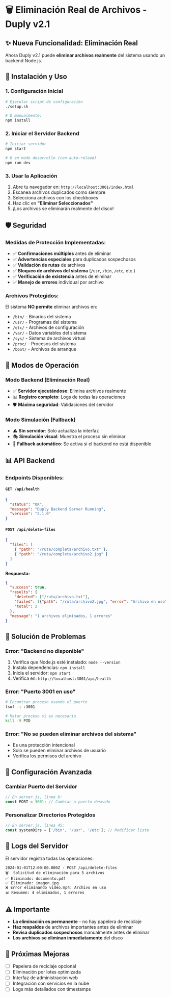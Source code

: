 # 🗑️ Eliminación Real de Archivos - Duply v2.1

## ✨ Nueva Funcionalidad: Eliminación Real

Ahora Duply v2.1 puede **eliminar archivos realmente** del sistema usando un backend Node.js.

## 🚀 Instalación y Uso

### 1. Configuración Inicial

```bash
# Ejecutar script de configuración
./setup.sh

# O manualmente:
npm install
```

### 2. Iniciar el Servidor Backend

```bash
# Iniciar servidor
npm start

# O en modo desarrollo (con auto-reload)
npm run dev
```

### 3. Usar la Aplicación

1. Abre tu navegador en: `http://localhost:3001/index.html`
2. Escanea archivos duplicados como siempre
3. Selecciona archivos con los checkboxes
4. Haz clic en **"Eliminar Seleccionados"** 
5. ¡Los archivos se eliminarán realmente del disco!

## 🛡️ Seguridad

### Medidas de Protección Implementadas:

- ✅ **Confirmaciones múltiples** antes de eliminar
- ✅ **Advertencias especiales** para duplicados sospechosos  
- ✅ **Validación de rutas** de archivos
- ✅ **Bloqueo de archivos del sistema** (`/usr`, `/bin`, `/etc`, etc.)
- ✅ **Verificación de existencia** antes de eliminar
- ✅ **Manejo de errores** individual por archivo

### Archivos Protegidos:

El sistema **NO permite** eliminar archivos en:
- `/bin/` - Binarios del sistema
- `/usr/` - Programas del sistema  
- `/etc/` - Archivos de configuración
- `/var/` - Datos variables del sistema
- `/sys/` - Sistema de archivos virtual
- `/proc/` - Procesos del sistema
- `/boot/` - Archivos de arranque

## 🔄 Modos de Operación

### Modo Backend (Eliminación Real)
- ✅ **Servidor ejecutándose**: Elimina archivos realmente
- 📊 **Registro completo**: Logs de todas las operaciones
- 🛡️ **Máxima seguridad**: Validaciones del servidor

### Modo Simulación (Fallback)  
- ⚠️ **Sin servidor**: Solo actualiza la interfaz
- 🎭 **Simulación visual**: Muestra el proceso sin eliminar
- 🔄 **Fallback automático**: Se activa si el backend no está disponible

## 📊 API Backend

### Endpoints Disponibles:

#### `GET /api/health`
```json
{
  "status": "OK", 
  "message": "Duply Backend Server Running",
  "version": "2.1.0"
}
```

#### `POST /api/delete-files`
```json
{
  "files": [
    { "path": "/ruta/completa/archivo.txt" },
    { "path": "/ruta/completa/archivo2.jpg" }
  ]
}
```

**Respuesta:**
```json
{
  "success": true,
  "results": {
    "deleted": ["/ruta/archivo.txt"],
    "failed": [{"path": "/ruta/archivo2.jpg", "error": "Archivo en uso"}],
    "total": 2
  },
  "message": "1 archivos eliminados, 1 errores"
}
```

## 🐛 Solución de Problemas

### Error: "Backend no disponible"
1. Verifica que Node.js esté instalado: `node --version`
2. Instala dependencias: `npm install`  
3. Inicia el servidor: `npm start`
4. Verifica en: `http://localhost:3001/api/health`

### Error: "Puerto 3001 en uso"
```bash
# Encontrar proceso usando el puerto
lsof -i :3001

# Matar proceso si es necesario  
kill -9 PID
```

### Error: "No se pueden eliminar archivos del sistema"
- Es una protección intencional
- Solo se pueden eliminar archivos de usuario
- Verifica los permisos del archivo

## 🔧 Configuración Avanzada

### Cambiar Puerto del Servidor
```javascript
// En server.js, línea 6:
const PORT = 3001; // Cambiar a puerto deseado
```

### Personalizar Directorios Protegidos
```javascript
// En server.js, línea 45:
const systemDirs = ['/bin', '/usr', '/etc']; // Modificar lista
```

## 📝 Logs del Servidor

El servidor registra todas las operaciones:
```
2024-01-01T12:00:00.000Z - POST /api/delete-files
🗑️  Solicitud de eliminación para 5 archivos
✅ Eliminado: documento.pdf
✅ Eliminado: imagen.jpg
❌ Error eliminando video.mp4: Archivo en uso
📊 Resumen: 4 eliminados, 1 errores
```

## ⚠️ Importante

- **La eliminación es permanente** - no hay papelera de reciclaje
- **Haz respaldos** de archivos importantes antes de eliminar
- **Revisa duplicados sospechosos** manualmente antes de eliminar
- **Los archivos se eliminan inmediatamente** del disco

## 🎯 Próximas Mejoras

- [ ] Papelera de reciclaje opcional
- [ ] Eliminación por lotes optimizada  
- [ ] Interfaz de administración web
- [ ] Integración con servicios en la nube
- [ ] Logs más detallados con timestamps
